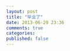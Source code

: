 ```yaml
---
layout: post
title: "毕业了"
date: 2013-06-29 23:36
comments: true
categories: 
published: false
---
```


